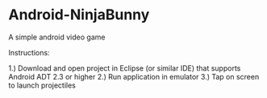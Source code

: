 # Android-NinjaBunny
A simple android video game

Instructions:

1.) Download and open project in Eclipse (or similar IDE) that supports Android ADT 2.3 or higher
2.) Run application in emulator
3.) Tap on screen to launch projectiles
